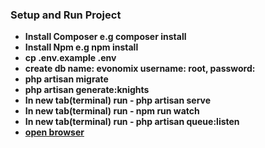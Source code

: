 ### Setup and Run Project

- **Install Composer e.g composer install**
- **Install Npm e.g npm install**
- **cp .env.example .env**
- **create db name: evonomix username: root, password:**
- **php artisan migrate**
- **php artisan generate:knights**
- **In new tab(terminal) run - php artisan serve**
- **In new tab(terminal) run - npm run watch**
- **In new tab(terminal) run - php artisan queue:listen**
- **[open browser](http://localhost:8000/)**
